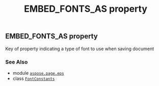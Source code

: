 ﻿---
title: EMBED_FONTS_AS property
second_title: Aspose.Page for Python via .NET API References
description: 
type: docs
weight: 40
url: /python-net/aspose.page.eps/fontconstants/embed_fonts_as/
is_root: false
---

## EMBED_FONTS_AS property


Key of property indicating a type of font  to use when saving document

### See Also
* module [`aspose.page.eps`](../../)
* class [`FontConstants`](/page/python-net/aspose.page.eps/fontconstants)
